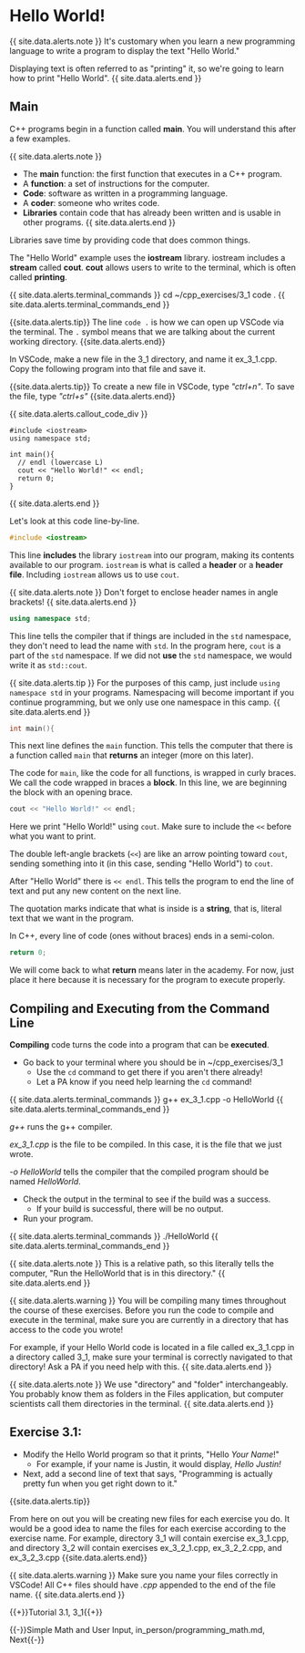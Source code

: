 # Hello World!

{{ site.data.alerts.note }}
It's customary when you learn a new programming language to write a program to display the text "Hello World."

Displaying text is often referred to as "printing" it, so we're going to learn how to print "Hello World".
{{ site.data.alerts.end }}


## Main

C++ programs begin in a function called **main**. You will understand this after a few examples.


{{ site.data.alerts.note }}
- The **main** function: the first function that executes in a C++ program.
- A **function**: a set of instructions for the computer.
- **Code**: software as written in a programming language.
- A **coder**: someone who writes code.
- **Libraries** contain code that has already been written and is usable in other programs.
{{ site.data.alerts.end }}


Libraries save time by providing code that does common things.

The "Hello World" example uses the **iostream** library. iostream includes a **stream** called **cout**. **cout** allows users to write to the terminal, which is often called **printing**.

{{ site.data.alerts.terminal_commands }}
cd ~/cpp_exercises/3_1
code .
{{ site.data.alerts.terminal_commands_end }}

{{site.data.alerts.tip}}
The line `code .` is how we can open up VSCode via the terminal. The `.` symbol means that we are talking about the current working directory.
{{site.data.alerts.end}}

In VSCode, make a new file in the 3_1 directory, and name it ex_3_1.cpp. Copy the following program into that file and save it.

{{site.data.alerts.tip}}
To create a new file in VSCode, type *"ctrl+n"*. To save the file, type *"ctrl+s"*
{{site.data.alerts.end}}

{{ site.data.alerts.callout_code_div }}
```
#include <iostream>
using namespace std;

int main(){
  // endl (lowercase L)
  cout << "Hello World!" << endl;
  return 0;
}
```
{{ site.data.alerts.end }}

Let's look at this code line-by-line.

```cpp
#include <iostream>
``` 

This line **includes** the library `iostream` into our program, making its contents available to our program. `iostream` is what is called a **header** or a **header file**. Including `iostream` allows us to use `cout`.

{{ site.data.alerts.note }}
Don't forget to enclose header names in angle brackets!
{{ site.data.alerts.end }}

```cpp
using namespace std;
```

This line tells the compiler that if things are included in the `std` namespace, they don't need to lead the name with `std`. In the program here, `cout` is a part of the `std` namespace. If we did not **use** the `std` namespace, we would write it as `std::cout`.

{{ site.data.alerts.tip }}
For the purposes of this camp, just include `using namespace std` in your programs. Namespacing will become important if you continue programming, but we only use one namespace in this camp.
{{ site.data.alerts.end }}

```cpp
int main(){
```

This next line defines the `main` function. This tells the computer that there is a function called `main` that **returns** an integer (more on this later).

The code for `main`, like the code for all functions, is wrapped in curly braces. We call the code wrapped in braces a **block**. In this line, we are beginning the block with an opening brace.

```cpp
cout << "Hello World!" << endl;
```

Here we print "Hello World!" using `cout`. Make sure to include the `<<` before what you want to print.

The double left-angle brackets (`<<`) are like an arrow pointing toward `cout`, sending something into it (in this case, sending "Hello World") to `cout`.

After "Hello World" there is `<< endl`. This tells the program to end the line of text and put any new content on the next line.

The quotation marks indicate that what is inside is a **string**, that is, literal text that we want in the program.

In C++, every line of code (ones without braces) ends in a semi-colon.

```cpp
return 0;
```

We will come back to what **return** means later in the academy. For now, just place it here because it is necessary for the program to execute properly.


## Compiling and Executing from the Command Line

**Compiling** code turns the code into a program that can be **executed**.

- Go back to your terminal where you should be in ~/cpp_exercises/3_1
  - Use the `cd` command to get there if you aren't there already!
  - Let a PA know if you need help learning the `cd` command!

{{ site.data.alerts.terminal_commands }}
g++ ex_3_1.cpp -o HelloWorld
{{ site.data.alerts.terminal_commands_end }}

*g++* runs the g++ compiler.

*ex_3_1.cpp* is the file to be compiled. In this case, it is the file that we just wrote.

*-o HelloWorld* tells the compiler that the compiled program should be named *HelloWorld*.

- Check the output in the terminal to see if the build was a success.
  - If your build is successful, there will be no output.
- Run your program.

{{ site.data.alerts.terminal_commands }}
./HelloWorld
{{ site.data.alerts.terminal_commands_end }}


{{ site.data.alerts.note }}
This is a relative path, so this literally tells the computer, "Run the HelloWorld that is in this directory."
{{ site.data.alerts.end }}

{{ site.data.alerts.warning }}
You will be compiling many times throughout the course of these exercises. Before you run the code to compile and execute in the terminal, make sure you are currently in a directory that has access to the code you wrote! 

For example, if your Hello World code is located in a file called ex_3_1.cpp in a directory called 3_1, make sure your terminal is correctly navigated to that directory! Ask a PA if you need help with this.
{{ site.data.alerts.end }}

{{ site.data.alerts.note }}
We use "directory" and "folder" interchangeably. You probably know them as folders in the Files application, but computer scientists call them directories in the terminal.
{{ site.data.alerts.end }}

## Exercise 3.1:

- Modify the Hello World program so that it prints, "Hello *Your Name*!"
    - For example, if your name is Justin, it would display, *Hello Justin!*
- Next, add a second line of text that says, "Programming is actually pretty fun when you get right down to it."

{{site.data.alerts.tip}}

From here on out you will be creating new files for each exercise you do. It would be a good idea to name the files for each exercise according to the exercise name. For example, directory 3_1 will contain exercise ex_3_1.cpp, and directory 3_2 will contain exercises ex_3_2_1.cpp, ex_3_2_2.cpp, and ex_3_2_3.cpp
{{site.data.alerts.end}}

{{ site.data.alerts.warning }}
Make sure you name your files correctly in VSCode! All C++ files should have *.cpp* appended to the end of the file name.
{{ site.data.alerts.end }}

{{+}}Tutorial 3.1, 3_1{{+}}

{{-}}Simple Math and User Input, in_person/programming_math.md, Next{{-}}
